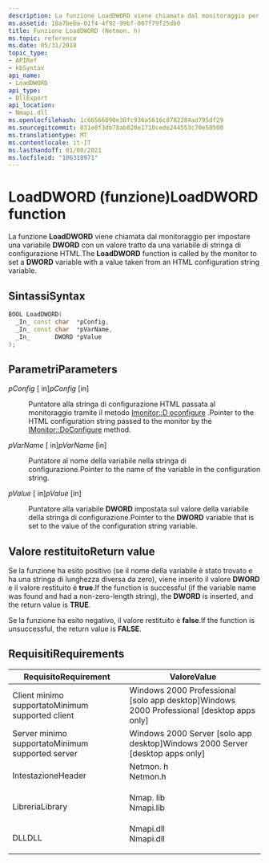 ```yaml
---
description: La funzione LoadDWORD viene chiamata dal monitoraggio per impostare una variabile DWORD con un valore tratto da una variabile di stringa di configurazione HTML.
ms.assetid: 18a7beba-01f4-4f92-99bf-067f79f25db0
title: Funzione LoadDWORD (Netmon. h)
ms.topic: reference
ms.date: 05/31/2018
topic_type:
- APIRef
- kbSyntax
api_name:
- LoadDWORD
api_type:
- DllExport
api_location:
- Nmapi.dll
ms.openlocfilehash: 1c66566090e38fc936a5616c8782284ad795df29
ms.sourcegitcommit: 831e8f3db78ab820e1710cede244553c70e50500
ms.translationtype: MT
ms.contentlocale: it-IT
ms.lasthandoff: 01/08/2021
ms.locfileid: "106318971"
---
```

# <a name="loaddword-function"></a><span data-ttu-id="f4165-103">LoadDWORD (funzione)</span><span class="sxs-lookup"><span data-stu-id="f4165-103">LoadDWORD function</span></span>

<span data-ttu-id="f4165-104">La funzione **LoadDWORD** viene chiamata dal monitoraggio per impostare una variabile **DWORD** con un valore tratto da una variabile di stringa di configurazione HTML.</span><span class="sxs-lookup"><span data-stu-id="f4165-104">The **LoadDWORD** function is called by the monitor to set a **DWORD** variable with a value taken from an HTML configuration string variable.</span></span>

## <a name="syntax"></a><span data-ttu-id="f4165-105">Sintassi</span><span class="sxs-lookup"><span data-stu-id="f4165-105">Syntax</span></span>


```C++
BOOL LoadDWORD(
  _In_ const char  *pConfig,
  _In_ const char  *pVarName,
  _In_       DWORD *pValue
);
```



## <a name="parameters"></a><span data-ttu-id="f4165-106">Parametri</span><span class="sxs-lookup"><span data-stu-id="f4165-106">Parameters</span></span>

<dl> <dt>

<span data-ttu-id="f4165-107">*pConfig* \[ in\]</span><span class="sxs-lookup"><span data-stu-id="f4165-107">*pConfig* \[in\]</span></span>
</dt> <dd>

<span data-ttu-id="f4165-108">Puntatore alla stringa di configurazione HTML passata al monitoraggio tramite il metodo [Imonitor::D oconfigure](imonitor-doconfigure.md) .</span><span class="sxs-lookup"><span data-stu-id="f4165-108">Pointer to the HTML configuration string passed to the monitor by the [IMonitor::DoConfigure](imonitor-doconfigure.md) method.</span></span>

</dd> <dt>

<span data-ttu-id="f4165-109">*pVarName* \[ in\]</span><span class="sxs-lookup"><span data-stu-id="f4165-109">*pVarName* \[in\]</span></span>
</dt> <dd>

<span data-ttu-id="f4165-110">Puntatore al nome della variabile nella stringa di configurazione.</span><span class="sxs-lookup"><span data-stu-id="f4165-110">Pointer to the name of the variable in the configuration string.</span></span>

</dd> <dt>

<span data-ttu-id="f4165-111">*pValue* \[ in\]</span><span class="sxs-lookup"><span data-stu-id="f4165-111">*pValue* \[in\]</span></span>
</dt> <dd>

<span data-ttu-id="f4165-112">Puntatore alla variabile **DWORD** impostata sul valore della variabile della stringa di configurazione.</span><span class="sxs-lookup"><span data-stu-id="f4165-112">Pointer to the **DWORD** variable that is set to the value of the configuration string variable.</span></span>

</dd> </dl>

## <a name="return-value"></a><span data-ttu-id="f4165-113">Valore restituito</span><span class="sxs-lookup"><span data-stu-id="f4165-113">Return value</span></span>

<span data-ttu-id="f4165-114">Se la funzione ha esito positivo (se il nome della variabile è stato trovato e ha una stringa di lunghezza diversa da zero), viene inserito il valore **DWORD** e il valore restituito è **true**.</span><span class="sxs-lookup"><span data-stu-id="f4165-114">If the function is successful (if the variable name was found and had a non-zero-length string), the **DWORD** is inserted, and the return value is **TRUE**.</span></span>

<span data-ttu-id="f4165-115">Se la funzione ha esito negativo, il valore restituito è **false**.</span><span class="sxs-lookup"><span data-stu-id="f4165-115">If the function is unsuccessful, the return value is **FALSE**.</span></span>

## <a name="requirements"></a><span data-ttu-id="f4165-116">Requisiti</span><span class="sxs-lookup"><span data-stu-id="f4165-116">Requirements</span></span>



| <span data-ttu-id="f4165-117">Requisito</span><span class="sxs-lookup"><span data-stu-id="f4165-117">Requirement</span></span> | <span data-ttu-id="f4165-118">Valore</span><span class="sxs-lookup"><span data-stu-id="f4165-118">Value</span></span> |
|-------------------------------------|--------------------------------------------------------------------------------------|
| <span data-ttu-id="f4165-119">Client minimo supportato</span><span class="sxs-lookup"><span data-stu-id="f4165-119">Minimum supported client</span></span><br/> | <span data-ttu-id="f4165-120">Windows 2000 Professional \[solo app desktop\]</span><span class="sxs-lookup"><span data-stu-id="f4165-120">Windows 2000 Professional \[desktop apps only\]</span></span><br/>                           |
| <span data-ttu-id="f4165-121">Server minimo supportato</span><span class="sxs-lookup"><span data-stu-id="f4165-121">Minimum supported server</span></span><br/> | <span data-ttu-id="f4165-122">Windows 2000 Server \[solo app desktop\]</span><span class="sxs-lookup"><span data-stu-id="f4165-122">Windows 2000 Server \[desktop apps only\]</span></span><br/>                                 |
| <span data-ttu-id="f4165-123">Intestazione</span><span class="sxs-lookup"><span data-stu-id="f4165-123">Header</span></span><br/>                   | <dl> <span data-ttu-id="f4165-124"><dt>Netmon. h</dt></span><span class="sxs-lookup"><span data-stu-id="f4165-124"><dt>Netmon.h</dt></span></span> </dl>  |
| <span data-ttu-id="f4165-125">Libreria</span><span class="sxs-lookup"><span data-stu-id="f4165-125">Library</span></span><br/>                  | <dl> <span data-ttu-id="f4165-126"><dt>Nmap. lib</dt></span><span class="sxs-lookup"><span data-stu-id="f4165-126"><dt>Nmapi.lib</dt></span></span> </dl> |
| <span data-ttu-id="f4165-127">DLL</span><span class="sxs-lookup"><span data-stu-id="f4165-127">DLL</span></span><br/>                      | <dl> <span data-ttu-id="f4165-128"><dt>Nmapi.dll</dt></span><span class="sxs-lookup"><span data-stu-id="f4165-128"><dt>Nmapi.dll</dt></span></span> </dl> |



 

 




